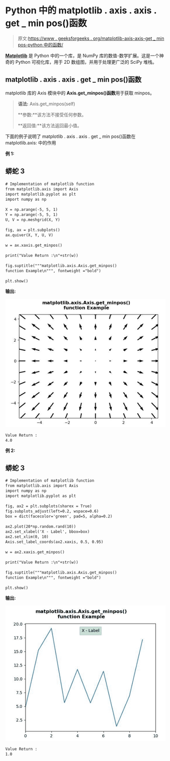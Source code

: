 # Python 中的 matplotlib . axis . axis . get _ min pos()函数

> 原文:[https://www . geeksforgeeks . org/matplotlib-axis-axis-get _ min pos-python 中的函数/](https://www.geeksforgeeks.org/matplotlib-axis-axis-get_minpos-function-in-python/)

[**Matplotlib**](https://www.geeksforgeeks.org/python-introduction-matplotlib/) 是 Python 中的一个库，是 NumPy 库的数值-数学扩展。这是一个神奇的 Python 可视化库，用于 2D 数组图，并用于处理更广泛的 SciPy 堆栈。

## matplotlib . axis . axis . get _ min pos()函数

matplotlib 库的 Axis 模块中的 **Axis.get_minpos()函数**用于获取 minpos。

> **语法:** Axis.get_minpos(self)
> 
> **参数:**该方法不接受任何参数。
> 
> **返回值:**该方法返回最小值。

下面的例子说明了 matplotlib . axis . axis . get _ min pos()函数在 matplotlib.axis:
中的作用

**例 1:**

## 蟒蛇 3

```
# Implementation of matplotlib function
from matplotlib.axis import Axis
import matplotlib.pyplot as plt 
import numpy as np 

X = np.arange(-5, 5, 1) 
Y = np.arange(-5, 5, 1) 
U, V = np.meshgrid(X, Y) 

fig, ax = plt.subplots() 
ax.quiver(X, Y, U, V)

w = ax.xaxis.get_minpos() 

print("Value Return :\n"+str(w)) 

fig.suptitle("""matplotlib.axis.Axis.get_minpos()
function Example\n""", fontweight ="bold")  

plt.show()
```

**输出:**

![](img/9b15fe3fbcb73593b254f9645058d76f.png)

```
Value Return :
4.0

```

**例 2:**

## 蟒蛇 3

```
# Implementation of matplotlib function 
from matplotlib.axis import Axis
import numpy as np
import matplotlib.pyplot as plt

fig, ax2 = plt.subplots(sharex = True)
fig.subplots_adjust(left=0.2, wspace=0.6)
box = dict(facecolor='green', pad=5, alpha=0.2)

ax2.plot(20*np.random.rand(10))
ax2.set_xlabel('X - Label', bbox=box)
ax2.set_xlim(0, 10)
Axis.set_label_coords(ax2.xaxis, 0.5, 0.95)

w = ax2.xaxis.get_minpos() 

print("Value Return :\n"+str(w)) 

fig.suptitle("""matplotlib.axis.Axis.get_minpos()
function Example\n""", fontweight ="bold")  

plt.show()
```

**输出:**

![](img/bf23dbc75f001a2ce84fea0f72cc981e.png)

```
Value Return :
1.0
```
